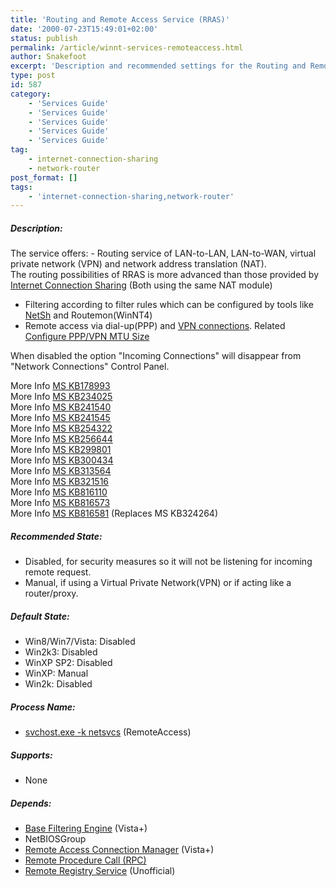 ```yaml
---
title: 'Routing and Remote Access Service (RRAS)'
date: '2000-07-23T15:49:01+02:00'
status: publish
permalink: /article/winnt-services-remoteaccess.html
author: Snakefoot
excerpt: 'Description and recommended settings for the Routing and Remote Access service.'
type: post
id: 587
category:
    - 'Services Guide'
    - 'Services Guide'
    - 'Services Guide'
    - 'Services Guide'
    - 'Services Guide'
tag:
    - internet-connection-sharing
    - network-router
post_format: []
tags:
    - 'internet-connection-sharing,network-router'
---
```

##### Description:

 The service offers: - Routing service of LAN-to-LAN, LAN-to-WAN, virtual private network (VPN) and network address translation (NAT).  
   The routing possibilities of RRAS is more advanced than those provided by [Internet Connection Sharing](/article/winnt-services-sharedaccess.html) (Both using the same NAT module)
- Filtering according to filter rules which can be configured by tools like [NetSh](/article/winnt-netsh.html) and Routemon(WinNT4)
- Remote access via dial-up(PPP) and [VPN connections](/article/winnt-vpn.html). Related [Configure PPP/VPN MTU Size](/article/winnt-tcpip-mtu.html)
 
 When disabled the option "Incoming Connections" will disappear from "Network Connections" Control Panel.  
  
 More Info [MS KB178993](http://support.microsoft.com/kb/178993 "How to Use Static Routes with Routing and Remote Access Service [Q178993]")  
 More Info [MS KB234025](http://support.microsoft.com/kb/234025 "Some Registry Entries Missing When Enabling Logging Features in RRAS [Q234025]")  
 More Info [MS KB241540](http://support.microsoft.com/kb/241540 "OSPF over RRAS Dial-on-Demand and VPN Connections in Windows 2000 [Q241540]")  
 More Info [MS KB241545](http://support.microsoft.com/kb/241545 "How to Implement RIP Over RRAS in Windows 2000 [Q241545]")  
 More Info [MS KB254322](http://support.microsoft.com/kb/254322 "Conflicts Between Services Requesting Use of Network Address Translation Modules [Q254322]")  
 More Info [MS KB256644](http://support.microsoft.com/kb/256644 "Description of Remote Access Wizards [Q256644]")  
 More Info [MS KB299801](http://support.microsoft.com/kb/299801 "HOW TO: Configure a Windows 2000 Server as a Network Address Translation Server [Q299801]")  
 More Info [MS KB300434](http://support.microsoft.com/kb/300434 "HOW TO: Allow Remote Users to Access Your Network in Windows 2000 [Q300434]")  
 More Info [MS KB313564](http://support.microsoft.com/kb/313564 "HOW TO: Configure Routing and Remote Access Tracing in Windows 2000 [Q313564]")  
 More Info [MS KB321516](http://support.microsoft.com/kb/321516 "How to Use the Windows 2000 Routing and Remote Access Service or ISA Server with a DSL Router for Internet Access [Q321516]")  
 More Info [MS KB816110](http://support.microsoft.com/kb/816110 "HOW TO: Configure Routing and Remote Access Tracing in Windows Server 2003 [Q816110]")  
 More Info [MS KB816573](http://support.microsoft.com/kb/816573 "HOW TO: Configure a VPN Server to Act as a Router in Windows Server 2003 [Q816573]")  
 More Info [MS KB816581](http://support.microsoft.com/kb/816581 "ow to configure Network Address Translation in Windows Server 2003 [Q816581]") (Replaces MS KB324264)  
  
##### Recommended State:

- Disabled, for security measures so it will not be listening for incoming remote request.
- Manual, if using a Virtual Private Network(VPN) or if acting like a router/proxy.

##### Default State:

- Win8/Win7/Vista: Disabled
- Win2k3: Disabled
- WinXP SP2: Disabled
- WinXP: Manual
- Win2k: Disabled

##### Process Name:

- [svchost.exe -k netsvcs](/article/winnt-services-wrapper.html) (RemoteAccess)

##### Supports:

- None

##### Depends:

- [Base Filtering Engine](/article/winnt-services-bfe.html) (Vista+)
- NetBIOSGroup
- [Remote Access Connection Manager](/article/winnt-services-rasman.html) (Vista+)
- [Remote Procedure Call (RPC)](/article/winnt-services-rpcss.html)
- [Remote Registry Service](/article/winnt-services-remoteregistry.html) (Unofficial)